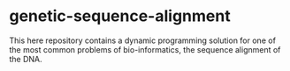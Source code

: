 # genetic-sequence-alignment
This here repository contains a dynamic programming solution for one of the most common problems of bio-informatics, the sequence alignment of the DNA.
